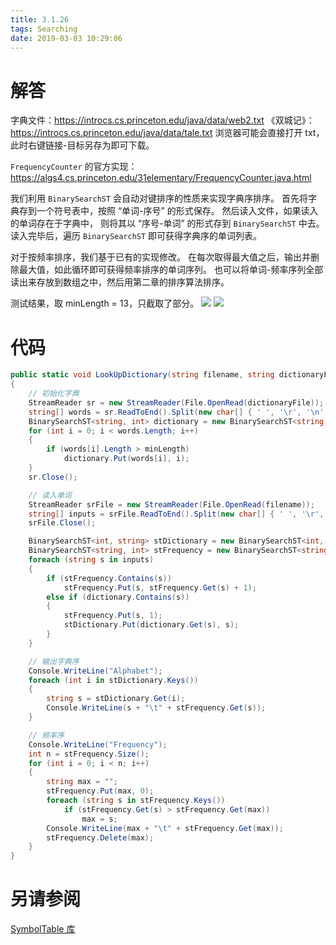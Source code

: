 ```yaml
---
title: 3.1.26
tags: Searching
date: 2019-03-03 10:29:06
---
```


# 解答

字典文件：<https://introcs.cs.princeton.edu/java/data/web2.txt>
《双城记》：<https://introcs.cs.princeton.edu/java/data/tale.txt>
浏览器可能会直接打开 txt，此时右键链接-目标另存为即可下载。

`FrequencyCounter` 的官方实现：<https://algs4.cs.princeton.edu/31elementary/FrequencyCounter.java.html>

我们利用 `BinarySearchST` 会自动对键排序的性质来实现字典序排序。
首先将字典存到一个符号表中，按照 “单词-序号” 的形式保存。
然后读入文件，如果读入的单词存在于字典中，
则将其以 “序号-单词” 的形式存到 `BinarySearchST` 中去。
读入完毕后，遍历 `BinarySearchST` 即可获得字典序的单词列表。

对于按频率排序，我们基于已有的实现修改。
在每次取得最大值之后，输出并删除最大值，如此循环即可获得频率排序的单词序列。
也可以将单词-频率序列全部读出来存放到数组之中，然后用第二章的排序算法排序。

测试结果，取 minLength = 13，只截取了部分。
![](./1.png)
![](./2.png)

# 代码

```csharp
public static void LookUpDictionary(string filename, string dictionaryFile, int minLength)
{
    // 初始化字典
    StreamReader sr = new StreamReader(File.OpenRead(dictionaryFile));
    string[] words = sr.ReadToEnd().Split(new char[] { ' ', '\r', '\n' }, StringSplitOptions.RemoveEmptyEntries);
    BinarySearchST<string, int> dictionary = new BinarySearchST<string, int>();
    for (int i = 0; i < words.Length; i++)
    {
        if (words[i].Length > minLength)
            dictionary.Put(words[i], i);
    }
    sr.Close();

    // 读入单词
    StreamReader srFile = new StreamReader(File.OpenRead(filename));
    string[] inputs = srFile.ReadToEnd().Split(new char[] { ' ', '\r', '\n' }, StringSplitOptions.RemoveEmptyEntries);
    srFile.Close();

    BinarySearchST<int, string> stDictionary = new BinarySearchST<int, string>();
    BinarySearchST<string, int> stFrequency = new BinarySearchST<string, int>();
    foreach (string s in inputs)
    {
        if (stFrequency.Contains(s))
            stFrequency.Put(s, stFrequency.Get(s) + 1);
        else if (dictionary.Contains(s))
        {
            stFrequency.Put(s, 1);
            stDictionary.Put(dictionary.Get(s), s);
        }
    }

    // 输出字典序
    Console.WriteLine("Alphabet");
    foreach (int i in stDictionary.Keys())
    {
        string s = stDictionary.Get(i);
        Console.WriteLine(s + "\t" + stFrequency.Get(s));
    }

    // 频率序
    Console.WriteLine("Frequency");
    int n = stFrequency.Size();
    for (int i = 0; i < n; i++)
    {
        string max = "";
        stFrequency.Put(max, 0);
        foreach (string s in stFrequency.Keys())
            if (stFrequency.Get(s) > stFrequency.Get(max))
                max = s;
        Console.WriteLine(max + "\t" + stFrequency.Get(max));
        stFrequency.Delete(max);
    }
}
```

# 另请参阅

[SymbolTable 库](https://github.com/ikesnowy/Algorithms-4th-Edition-in-Csharp/tree/master/3%20Searching/3.1/SymbolTable)
